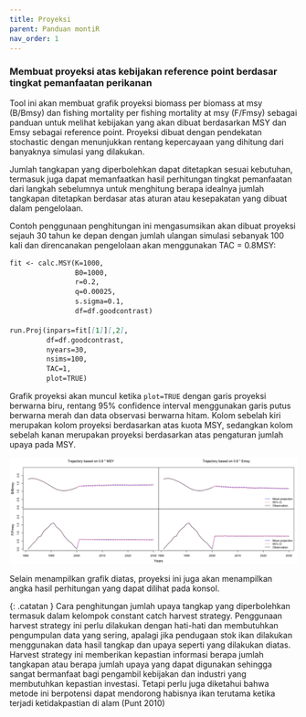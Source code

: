 ```yaml
---
title: Proyeksi
parent: Panduan montiR
nav_order: 1
---
```



### Membuat proyeksi atas kebijakan reference point berdasar tingkat pemanfaatan perikanan

Tool ini akan membuat grafik proyeksi biomass per biomass at msy (B/Bmsy) dan fishing mortality per fishing mortality at msy (F/Fmsy) sebagai panduan untuk melihat kebijakan yang akan dibuat berdasarkan MSY dan Emsy sebagai reference point. Proyeksi dibuat dengan pendekatan stochastic dengan menunjukkan rentang kepercayaan yang dihitung dari banyaknya simulasi yang dilakukan.

Jumlah tangkapan yang diperbolehkan dapat ditetapkan sesuai kebutuhan, termasuk juga dapat memanfaatkan hasil perhitungan tingkat pemanfaatan dari langkah sebelumnya untuk menghitung berapa idealnya jumlah tangkapan ditetapkan berdasar atas aturan atau kesepakatan yang dibuat dalam pengelolaan.

Contoh penggunaan penghitungan ini mengasumsikan akan dibuat proyeksi sejauh 30 tahun ke depan dengan jumlah ulangan simulasi sebanyak 100 kali dan direncanakan pengelolaan akan menggunakan TAC = 0.8MSY:
```markdown
fit <- calc.MSY(K=1000,
                B0=1000,
                r=0.2,
                q=0.00025,
                s.sigma=0.1,
                df=df.goodcontrast)

run.Proj(inpars=fit[[1]][,2],
         df=df.goodcontrast,
         nyears=30,
         nsims=100,
         TAC=1,
         plot=TRUE)
```

Grafik proyeksi akan muncul ketika `plot=TRUE` dengan garis proyeksi berwarna biru, rentang 95% confidence interval menggunakan garis putus berwarna merah dan data observasi berwarna hitam. Kolom sebelah kiri merupakan kolom proyeksi berdasarkan atas kuota MSY, sedangkan kolom sebelah kanan merupakan proyeksi berdasarkan atas pengaturan jumlah upaya pada MSY.

![Perbandingan fitting dari data Observation dan Estimation](/img/img_goodcontrastproyeksi.png)

Selain menampilkan grafik diatas, proyeksi ini juga akan menampilkan angka hasil perhitungan yang dapat dilihat pada konsol.

{: .catatan }
Cara penghitungan jumlah upaya tangkap yang diperbolehkan termasuk dalam kelompok constant catch harvest strategy. Penggunaan harvest strategy ini perlu dilakukan dengan hati-hati dan membutuhkan pengumpulan data yang sering, apalagi jika pendugaan stok ikan dilakukan menggunakan data hasil tangkap dan upaya seperti yang dilakukan diatas. Harvest strategy ini memberikan kepastian informasi berapa jumlah tangkapan atau berapa jumlah upaya yang dapat digunakan sehingga sangat bermanfaat bagi pengambil kebijakan dan industri yang membutuhkan kepastian investasi. Tetapi perlu juga diketahui bahwa metode ini berpotensi dapat mendorong habisnya ikan terutama ketika terjadi ketidakpastian di alam (Punt 2010)
